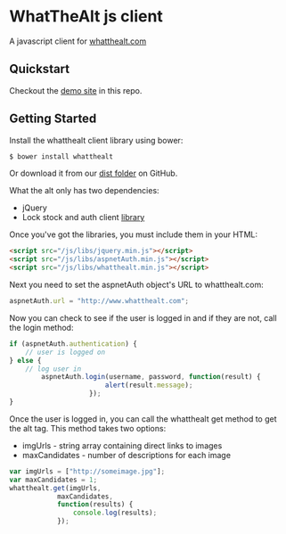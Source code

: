 # WhatTheAlt js client

A javascript client for [whatthealt.com](http://whatthealt.com)

## Quickstart

Checkout the [demo site](https://github.com/CodeHQ/whatthealt-client/tree/master/demo) in this repo.

## Getting Started

Install the whatthealt client library using bower:
```sh
$ bower install whatthealt
```
Or download it from our [dist folder](https://github.com/CodeHQ/whatthealt-client/tree/master/dist) on GitHub.

What the alt only has two dependencies:

* jQuery
* Lock stock and auth client [library](https://github.com/Halceyon/lock-stock-and-auth/tree/master/dist)
 
Once you've got the libraries, you must include them in your HTML:
```html
<script src="/js/libs/jquery.min.js"></script>
<script src="/js/libs/aspnetAuth.min.js"></script>
<script src="/js/libs/whatthealt.min.js"></script>
```

Next you need to set the aspnetAuth object's URL to whatthealt.com:

```javascript
aspnetAuth.url = "http://www.whatthealt.com";
```

Now you can check to see if the user is logged in and if they are not, call the login method:
```javascript
if (aspnetAuth.authentication) {
    // user is logged on
} else {
    // log user in
        aspnetAuth.login(username, password, function(result) {
                        alert(result.message);
                    });
}
```
Once the user is logged in, you can call the whatthealt get method to get the alt tag. This method takes two options:
* imgUrls - string array containing direct links to images
* maxCandidates - number of descriptions for each image

```javascript
var imgUrls = ["http://someimage.jpg"];
var maxCandidates = 1;
whatthealt.get(imgUrls,
            maxCandidates,
            function(results) {
                console.log(results);
            });
```
